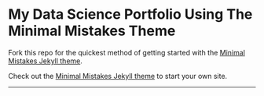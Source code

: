 # My Data Science Portfolio Using The Minimal Mistakes Theme 

Fork this repo for the quickest method of getting started with the [Minimal Mistakes Jekyll theme](https://github.com/mmistakes/minimal-mistakes).

Check out the [Minimal Mistakes Jekyll theme](https://github.com/mmistakes/minimal-mistakes) to start your own site.

---

